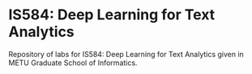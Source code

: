 # IS584: Deep Learning for Text Analytics
Repository of labs for IS584: Deep Learning for Text Analytics given in METU Graduate School of Informatics.
